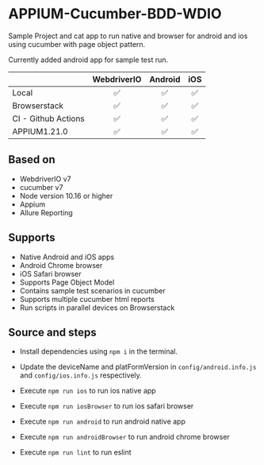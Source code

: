# APPIUM-Cucumber-BDD-WDIO

Sample Project and cat app to run native and browser for android and ios using cucumber with page object pattern.

Currently added android app for sample test run.

|          | WebdriverIO | Android | iOS |
|   :---   | :---: | :---: | :---:   |
| Local | :white_check_mark: | :white_check_mark: | :white_check_mark: |
| Browserstack | :white_check_mark: | :white_check_mark: | :white_check_mark: |
| CI - Github Actions | :white_check_mark: | :white_check_mark: | :white_check_mark: |
| APPIUM<!-- GEN:appium-version -->1.21.0<!-- GEN:stop -->  | :white_check_mark: | :white_check_mark: | :white_check_mark: |

## Based on

- WebdriverIO v7
- cucumber v7
- Node version 10.16 or higher
- Appium
- Allure Reporting

## Supports

- Native Android and iOS apps
- Android Chrome browser
- iOS Safari browser
- Supports Page Object Model
- Contains sample test scenarios in cucumber
- Supports multiple cucumber html reports
- Run scripts in parallel devices on Browserstack

## Source and steps

- Install dependencies using `npm i` in the terminal.

- Update the deviceName and platFormVersion in `config/android.info.js` and `config/ios.info.js` respectively.

- Execute `npm run ios` to run ios native app

- Execute `npm run iosBrowser` to run ios safari browser

- Execute `npm run android` to run android native app

- Execute `npm run androidBrowser` to run android chrome browser

- Execute `npm run lint` to run eslint
